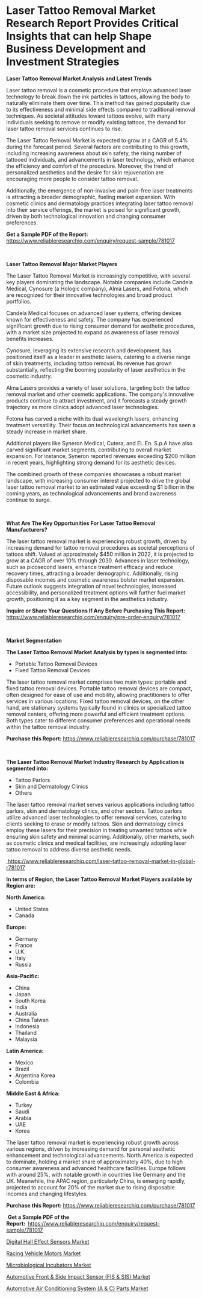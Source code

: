 <p><h1>Laser Tattoo Removal Market Research Report Provides Critical Insights that can help Shape Business Development and Investment Strategies</h1></p><p><strong>Laser Tattoo Removal Market Analysis and Latest Trends</strong></p>
<p><p>Laser tattoo removal is a cosmetic procedure that employs advanced laser technology to break down the ink particles in tattoos, allowing the body to naturally eliminate them over time. This method has gained popularity due to its effectiveness and minimal side effects compared to traditional removal techniques. As societal attitudes toward tattoos evolve, with many individuals seeking to remove or modify existing tattoos, the demand for laser tattoo removal services continues to rise.</p><p>The Laser Tattoo Removal Market is expected to grow at a CAGR of 5.4% during the forecast period. Several factors are contributing to this growth, including increasing awareness about skin safety, the rising number of tattooed individuals, and advancements in laser technology, which enhance the efficiency and comfort of the procedure. Moreover, the trend of personalized aesthetics and the desire for skin rejuvenation are encouraging more people to consider tattoo removal.</p><p>Additionally, the emergence of non-invasive and pain-free laser treatments is attracting a broader demographic, fueling market expansion. With cosmetic clinics and dermatology practices integrating laser tattoo removal into their service offerings, the market is poised for significant growth, driven by both technological innovation and changing consumer preferences.</p></p>
<p><strong>Get a Sample PDF of the Report:&nbsp;</strong> <a href="https://www.reliableresearchiq.com/enquiry/request-sample/781017?utm_campaign=1144&utm_medium=2&utm_source=Github&utm_content=ia&utm_term=15102024&utm_id=laser-tattoo-removal">https://www.reliableresearchiq.com/enquiry/request-sample/781017</a></p>
<p>&nbsp;</p>
<p><strong>Laser Tattoo Removal Major Market Players</strong></p>
<p><p>The Laser Tattoo Removal Market is increasingly competitive, with several key players dominating the landscape. Notable companies include Candela Medical, Cynosure (a Hologic company), Alma Lasers, and Fotona, which are recognized for their innovative technologies and broad product portfolios.</p><p>Candela Medical focuses on advanced laser systems, offering devices known for effectiveness and safety. The company has experienced significant growth due to rising consumer demand for aesthetic procedures, with a market size projected to expand as awareness of laser removal benefits increases.</p><p>Cynosure, leveraging its extensive research and development, has positioned itself as a leader in aesthetic lasers, catering to a diverse range of skin treatments, including tattoo removal. Its revenue has grown substantially, reflecting the booming popularity of laser aesthetics in the cosmetic industry.</p><p>Alma Lasers provides a variety of laser solutions, targeting both the tattoo removal market and other cosmetic applications. The company's innovative products continue to attract investment, and it forecasts a steady growth trajectory as more clinics adopt advanced laser technologies.</p><p>Fotona has carved a niche with its dual wavelength lasers, enhancing treatment versatility. Their focus on technological advancements has seen a steady increase in market share.</p><p>Additional players like Syneron Medical, Cutera, and EL.En. S.p.A have also carved significant market segments, contributing to overall market expansion. For instance, Syneron reported revenues exceeding $200 million in recent years, highlighting strong demand for its aesthetic devices.</p><p>The combined growth of these companies showcases a robust market landscape, with increasing consumer interest projected to drive the global laser tattoo removal market to an estimated value exceeding $1 billion in the coming years, as technological advancements and brand awareness continue to surge.</p></p>
<p>&nbsp;</p>
<p><strong>What Are The Key Opportunities For Laser Tattoo Removal Manufacturers?</strong></p>
<p><p>The laser tattoo removal market is experiencing robust growth, driven by increasing demand for tattoo removal procedures as societal perceptions of tattoos shift. Valued at approximately $450 million in 2022, it is projected to grow at a CAGR of over 10% through 2030. Advances in laser technology, such as picosecond lasers, enhance treatment efficacy and reduce recovery times, attracting a broader demographic. Additionally, rising disposable incomes and cosmetic awareness bolster market expansion. Future outlook suggests integration of novel technologies, increased accessibility, and personalized treatment options will further fuel market growth, positioning it as a key segment in the aesthetics industry.</p></p>
<p><strong>Inquire or Share Your Questions If Any Before Purchasing This Report:</strong> <a href="https://www.reliableresearchiq.com/enquiry/pre-order-enquiry/781017?utm_campaign=1144&utm_medium=2&utm_source=Github&utm_content=ia&utm_term=15102024&utm_id=laser-tattoo-removal">https://www.reliableresearchiq.com/enquiry/pre-order-enquiry/781017</a></p>
<p>&nbsp;</p>
<p><strong>Market Segmentation</strong></p>
<p><strong>The Laser Tattoo Removal Market Analysis by types is segmented into:</strong></p>
<p><ul><li>Portable Tattoo Removal Devices</li><li>Fixed Tattoo Removal Devices</li></ul></p>
<p><p>The laser tattoo removal market comprises two main types: portable and fixed tattoo removal devices. Portable tattoo removal devices are compact, often designed for ease of use and mobility, allowing practitioners to offer services in various locations. Fixed tattoo removal devices, on the other hand, are stationary systems typically found in clinics or specialized tattoo removal centers, offering more powerful and efficient treatment options. Both types cater to different consumer preferences and operational needs within the tattoo removal industry.</p></p>
<p><strong>Purchase this Report:&nbsp;</strong><a href="https://www.reliableresearchiq.com/purchase/781017?utm_campaign=1144&utm_medium=2&utm_source=Github&utm_content=ia&utm_term=15102024&utm_id=laser-tattoo-removal">https://www.reliableresearchiq.com/purchase/781017</a></p>
<p>&nbsp;</p>
<p><strong>The Laser Tattoo Removal Market Industry Research by Application is segmented into:</strong></p>
<p><ul><li>Tattoo Parlors</li><li>Skin and Dermatology Clinics</li><li>Others</li></ul></p>
<p><p>The laser tattoo removal market serves various applications including tattoo parlors, skin and dermatology clinics, and other sectors. Tattoo parlors utilize advanced laser technologies to offer removal services, catering to clients seeking to erase or modify tattoos. Skin and dermatology clinics employ these lasers for their precision in treating unwanted tattoos while ensuring skin safety and minimal scarring. Additionally, other markets, such as cosmetic clinics and medical facilities, are increasingly adopting laser tattoo removal to address diverse aesthetic needs.</p></p>
<p><a href="https://www.reliableresearchiq.com/laser-tattoo-removal-market-in-global-r781017?utm_campaign=1144&utm_medium=2&utm_source=Github&utm_content=ia&utm_term=15102024&utm_id=laser-tattoo-removal">&nbsp;https://www.reliableresearchiq.com/laser-tattoo-removal-market-in-global-r781017</a></p>
<p><strong>In terms of Region, the Laser Tattoo Removal Market Players available by Region are:</strong></p>
<p>
    <p> <strong> North America: </strong>
        <ul>
            <li>United States</li>
            <li>Canada</li>
        </ul>
        </p> 
    <p> <strong> Europe: </strong>
        <ul>
            <li>Germany</li>
            <li>France</li>
            <li>U.K.</li>
            <li>Italy</li>
            <li>Russia</li>
        </ul>
        </p> 
    <p> <strong> Asia-Pacific: </strong>
        <ul>
            <li>China</li>
            <li>Japan</li>
            <li>South Korea</li>
            <li>India</li>
            <li>Australia</li>
            <li>China Taiwan</li>
            <li>Indonesia</li>
            <li>Thailand</li>
            <li>Malaysia</li>
        </ul>
        </p> 
    <p> <strong> Latin America: </strong>
        <ul>
            <li>Mexico</li>
            <li>Brazil</li>
            <li>Argentina Korea</li>
            <li>Colombia</li>
        </ul>
        </p> 
    <p> <strong> Middle East & Africa: </strong>
        <ul>
            <li>Turkey</li>
            <li>Saudi</li>
            <li>Arabia</li>
            <li>UAE</li>
            <li>Korea</li>
        </ul>
    </p>
    </p>
<p><p>The laser tattoo removal market is experiencing robust growth across various regions, driven by increasing demand for personal aesthetic enhancement and technological advancements. North America is expected to dominate, holding a market share of approximately 40%, due to high consumer awareness and advanced healthcare facilities. Europe follows with around 25%, with notable growth in countries like Germany and the UK. Meanwhile, the APAC region, particularly China, is emerging rapidly, projected to account for 20% of the market due to rising disposable incomes and changing lifestyles.</p></p>
<p><strong>Purchase this Report: </strong><a href="https://www.reliableresearchiq.com/purchase/781017?utm_campaign=1144&utm_medium=2&utm_source=Github&utm_content=ia&utm_term=15102024&utm_id=laser-tattoo-removal">https://www.reliableresearchiq.com/purchase/781017</a></p>
<p>&nbsp;<strong>Get a Sample PDF of the Report:&nbsp;&nbsp;</strong><a href="https://www.reliableresearchiq.com/enquiry/request-sample/781017?utm_campaign=1144&utm_medium=2&utm_source=Github&utm_content=ia&utm_term=15102024&utm_id=laser-tattoo-removal">https://www.reliableresearchiq.com/enquiry/request-sample/781017</a></p>
<p><strong></strong></p>
<p><p><a href="https://issuu.com/reportprime-2/docs/digital-hall-effect-sensors-market-_5bbec37558cbe5?utm_campaign=1144&utm_medium=2&utm_source=Github&utm_content=ia&utm_term=15102024&utm_id=laser-tattoo-removal">Digital Hall Effect Sensors Market</a></p><p><a href="https://github.com/brindal51/Market-Research-Report-List-1/blob/main/racing-vehicle-motors-market.md?utm_campaign=1144&utm_medium=2&utm_source=Github&utm_content=ia&utm_term=15102024&utm_id=laser-tattoo-removal">Racing Vehicle Motors Market</a></p><p><a href="https://issuu.com/reportprime-2/docs/microbiological-incubators-market-s_ffb4059a8879fc?utm_campaign=1144&utm_medium=2&utm_source=Github&utm_content=ia&utm_term=15102024&utm_id=laser-tattoo-removal">Microbiological Incubators Market</a></p><p><a href="https://www.linkedin.com/pulse/automotive-front-side-impact-sensor-fis-sis-revenue-growth-vg92c?utm_campaign=1144&utm_medium=2&utm_source=Github&utm_content=ia&utm_term=15102024&utm_id=laser-tattoo-removal">Automotive Front & Side Impact Sensor (FIS & SIS) Market</a></p><p><a href="https://www.linkedin.com/pulse/global-automotive-air-conditioning-system-c-parts-market-yzrmc?utm_campaign=1144&utm_medium=2&utm_source=Github&utm_content=ia&utm_term=15102024&utm_id=laser-tattoo-removal">Automotive Air Conditioning System (A & C) Parts Market</a></p></p>